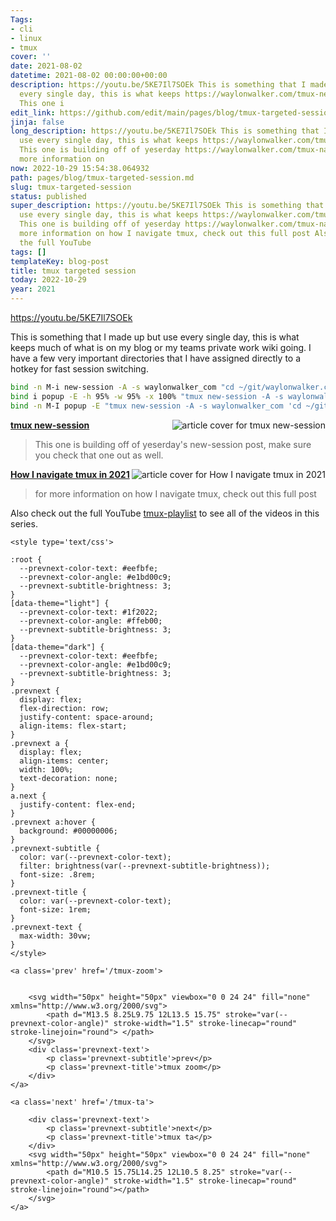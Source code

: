 ```yaml
---
Tags:
- cli
- linux
- tmux
cover: ''
date: 2021-08-02
datetime: 2021-08-02 00:00:00+00:00
description: https://youtu.be/5KE7Il7SOEk This is something that I made up but use
  every single day, this is what keeps https://waylonwalker.com/tmux-new-session/
  This one i
edit_link: https://github.com/edit/main/pages/blog/tmux-targeted-session.md
jinja: false
long_description: https://youtu.be/5KE7Il7SOEk This is something that I made up but
  use every single day, this is what keeps https://waylonwalker.com/tmux-new-session/
  This one is building off of yeserday https://waylonwalker.com/tmux-nav-2021/ for
  more information on
now: 2022-10-29 15:54:38.064932
path: pages/blog/tmux-targeted-session.md
slug: tmux-targeted-session
status: published
super_description: https://youtu.be/5KE7Il7SOEk This is something that I made up but
  use every single day, this is what keeps https://waylonwalker.com/tmux-new-session/
  This one is building off of yeserday https://waylonwalker.com/tmux-nav-2021/ for
  more information on how I navigate tmux, check out this full post Also check out
  the full YouTube
tags: []
templateKey: blog-post
title: tmux targeted session
today: 2022-10-29
year: 2021
---
```


https://youtu.be/5KE7Il7SOEk

This is something that I made up but use every single day, this is what keeps
much of what is on my blog or my teams private work wiki going.  I have a few
very important directories that I have assigned directly to a hotkey for fast
session switching.

``` bash
bind -n M-i new-session -A -s waylonwalker_com "cd ~/git/waylonwalker.com/ && nvim"
bind i popup -E -h 95% -w 95% -x 100% "tmux new-session -A -s waylonwalker_com 'cd ~/git/waylonwalker.com/ && nvim'"
bind -n M-I popup -E "tmux new-session -A -s waylonwalker_com 'cd ~/git/waylonwalker.com/ && nvim'"
```


<div class="onelinelink-wrapper">
    <a class="onelinelink" href="https://waylonwalker.com/tmux-new-session/">
        <img style="float: right;" align='right' src="https://covers.waylonwalker.com/tmux-new-session.jpg" alt="article cover for tmux new-session"/>
        <p><strong>tmux new-session</strong></p>
    </a>
</div>


> This one is building off of yeserday's new-session post, make sure you check that one out as well.


<div class="onelinelink-wrapper">
    <a class="onelinelink" href="https://waylonwalker.com/tmux-nav-2021/">
        <img style="float: right;" align='right' src="https://covers.waylonwalker.com/tmux-nav-2021.jpg" alt="article cover for How I navigate tmux in 2021"/>
        <p><strong>How I navigate tmux in 2021</strong></p>
    </a>
</div>


> for more information on how I navigate tmux, check out this full post


Also check out the full YouTube
[tmux-playlist](https://www.youtube.com/playlist?list=PLTRNG6WIHETB4reAxbWza3CZeP9KL6Bkr)
to see all of the videos in this series.
<div class='prevnext'>

    <style type='text/css'>

    :root {
      --prevnext-color-text: #eefbfe;
      --prevnext-color-angle: #e1bd00c9;
      --prevnext-subtitle-brightness: 3;
    }
    [data-theme="light"] {
      --prevnext-color-text: #1f2022;
      --prevnext-color-angle: #ffeb00;
      --prevnext-subtitle-brightness: 3;
    }
    [data-theme="dark"] {
      --prevnext-color-text: #eefbfe;
      --prevnext-color-angle: #e1bd00c9;
      --prevnext-subtitle-brightness: 3;
    }
    .prevnext {
      display: flex;
      flex-direction: row;
      justify-content: space-around;
      align-items: flex-start;
    }
    .prevnext a {
      display: flex;
      align-items: center;
      width: 100%;
      text-decoration: none;
    }
    a.next {
      justify-content: flex-end;
    }
    .prevnext a:hover {
      background: #00000006;
    }
    .prevnext-subtitle {
      color: var(--prevnext-color-text);
      filter: brightness(var(--prevnext-subtitle-brightness));
      font-size: .8rem;
    }
    .prevnext-title {
      color: var(--prevnext-color-text);
      font-size: 1rem;
    }
    .prevnext-text {
      max-width: 30vw;
    }
    </style>
    
    <a class='prev' href='/tmux-zoom'>
    

        <svg width="50px" height="50px" viewbox="0 0 24 24" fill="none" xmlns="http://www.w3.org/2000/svg">
            <path d="M13.5 8.25L9.75 12L13.5 15.75" stroke="var(--prevnext-color-angle)" stroke-width="1.5" stroke-linecap="round" stroke-linejoin="round"> </path>
        </svg>
        <div class='prevnext-text'>
            <p class='prevnext-subtitle'>prev</p>
            <p class='prevnext-title'>tmux zoom</p>
        </div>
    </a>
    
    <a class='next' href='/tmux-ta'>
    
        <div class='prevnext-text'>
            <p class='prevnext-subtitle'>next</p>
            <p class='prevnext-title'>tmux ta</p>
        </div>
        <svg width="50px" height="50px" viewbox="0 0 24 24" fill="none" xmlns="http://www.w3.org/2000/svg">
            <path d="M10.5 15.75L14.25 12L10.5 8.25" stroke="var(--prevnext-color-angle)" stroke-width="1.5" stroke-linecap="round" stroke-linejoin="round"></path>
        </svg>
    </a>
  </div>